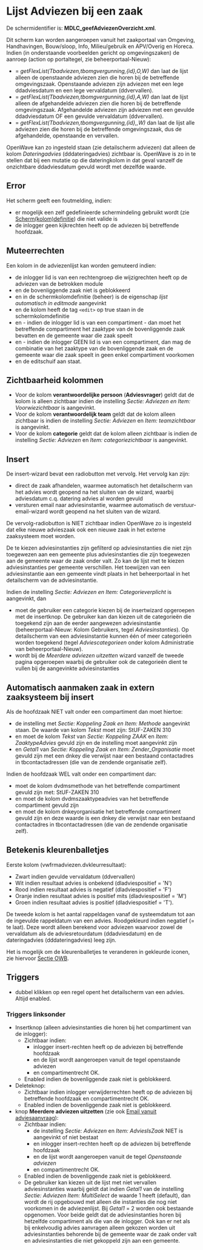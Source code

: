 # Lijst Adviezen bij een zaak

De schermidentifier is: **MDLC_geefAdviezenOverzicht.xml**.

Dit scherm kan worden aangeroepen vanuit het zaakportaal van Omgeving, Handhavingen, Bouw/sloop, Info, Milieu/gebruik en APV/Overig en Horeca. Indien (in onderstaande voorbeelden gericht op omgevingszaken) de aanroep (action op portaltegel, zie beheerportaal-Nieuw):

- = _getFlexList(Tbadviezen,tbomgvergunning,{id},O,W)_ dan laat de lijst alleen de openstaande adviezen zien die horen bij de betreffende omgevingszaak. Openstaande adviezen zijn adviezen met een lege ddadviesdatum en een lege vervaldatum (ddvervallen).
- = _getFlexList(Tbadviezen,tbomgvergunning,{id},A,W)_ dan laat de lijst alleen de afgehandelde adviezen zien die horen bij de betreffende omgevingszaak. Afgehandelde adviezen zijn adviezen met een gevulde ddadviesdatum OF een gevulde vervaldatum (ddvervallen).
- = _getFlexList(Tbadviezen,tbomgvergunning,{id},,W)_ dan laat de lijst alle adviezen zien die horen bij de betreffende omgevingszaak, dus de afgehandelde, openstaande en vervallen.

OpenWave kan zo ingesteld staan (zie detailscherm adviezen) dat alleen de kolom _Dateringadvies_ (dddateringadvies) zichtbaar is. OpenWave is zo in te stellen dat bij een mutatie op die dateringkolom in dat geval vanzelf de onzichtbare ddadviesdatum gevuld wordt met dezelfde waarde.

## Error

Het scherm geeft een foutmelding, indien:

- er mogelijk een zelf gedefinieerde schermindeling gebruikt wordt (zie [Scherm(kolom)definitie](../../../instellen_inrichten/schermdefinitie/README.md)) die niet valide is
- de inlogger geen kijkrechten heeft op de adviezen bij betreffende hoofdzaak.

## Muteerrechten

Een kolom in de adviezenlijst kan worden gemuteerd indien:

- de inlogger lid is van een rechtengroep die wijzigrechten heeft op de adviezen van de betrokken module
- en de bovenliggende zaak niet is geblokkeerd
- en in de schermkolomdefinitie (beheer) is de eigenschap _lijst automatisch in editmode_ aangevinkt
- en de kolom heeft de tag `<edit>` op true staan in de schermkolomdefinitie
- en - indien de inlogger lid is van een compartiment - dan moet het betreffende compartiment het zaaktype van de bovenliggende zaak bevatten en de gemeente waar die zaak speelt
- en - indien de inlogger GEEN lid is van een compartiment, dan mag de combinatie van het zaaktype van de bovenliggende zaak en de gemeente waar die zaak speelt in geen enkel compartiment voorkomen
- en de editschuif aan staat.

## Zichtbaarheid kolommen

- Voor de kolom **verantwoordelijke persoon** (**Adviesvrager**) geldt dat de kolom is alleen zichtbaar indien de instelling _Sectie: Adviezen en Item: Voorwiezichtbaar_ is aangevinkt.
- Voor de kolom **verantwoordelijk team** geldt dat de kolom alleen zichtbaar is indien de instelling _Sectie: Adviezen_ en _Item: teamzichtbaar_ is aangevinkt.
- Voor de kolom **categorie** geldt dat de kolom alleen zichtbaar is indien de instelling _Sectie: Adviezen_ en _Item: categoriezichtbaar_ is aangevinkt.

## Insert

De insert-wizard bevat een radiobutton met vervolg. Het vervolg kan zijn:

- direct de zaak afhandelen, waarmee automatisch het detailscherm van het advies wordt geopend na het sluiten van de wizard, waarbij adviesdatum c.q. datering advies al worden gevuld
- versturen email naar adviesinstantie, waarmee automatisch de verstuur-email-wizard wordt geopend na het sluiten van de wizard.

De vervolg-radiobutton is NIET zichtbaar indien OpenWave zo is ingesteld dat elke nieuwe advieszaak ook een nieuwe zaak in het externe zaaksysteem moet worden.

De te kiezen adviesinstanties zijn gefilterd op adviesinstanties die niet zijn toegewezen aan een gemeente plus adviesinstanties die zijn toegewezen aan de gemeente waar de zaak onder valt. Zo kan de lijst met te kiezen adviesinstanties per gemeente verschillen. Het toewijzen van een adviesinstantie aan een gemeente vindt plaats in het beheerportaal in het detailscherm van de adviesinstantie.

Indien de instelling _Sectie: Adviezen en Item: Categorieverplicht_ is aangevinkt, dan

- moet de gebruiker een categorie kiezen bij de insertwizard opgeroepen met de insertknop. De gebruiker kan dan kiezen uit de categorieën die toegekend zijn aan de eerder aangewezen adviesinstantie (beheerportaal-Nieuw: Kolom Gebruikers, tegel _Adviesinstanties_). Op detailscherm van een adviesinstantie kunnen één of meer categorieën worden toegekend (tegel _Adviescategorieen_ onder kolom Administratie van beheerportaal-Nieuw).
- wordt bij de _Meerdere adviezen uitzetten_ wizard vanzelf de tweede pagina opgeroepen waarbij de gebruiker ook de categorieën dient te vullen bij de aangevinkte adviesinstanties

## Automatisch aanmaken zaak in extern zaaksysteem bij insert

Als de hoofdzaak NIET valt onder een compartiment dan moet hiertoe:

- de instelling met _Sectie: Koppeling Zaak en Item: Methode_ aangevinkt staan. De waarde van kolom _Tekst_ moet zijn: StUF-ZAKEN 310
- en moet de kolom _Tekst_ van _Sectie: Koppeling ZAAK_ en _Item: ZaaktypeAdvies_ gevuld zijn en de instelling moet aangevinkt zijn
- en _Getal1_ van _Sectie: Koppeling Zaak en Item: Zender_Organisatie_ moet gevuld zijn met een dnkey die verwijst naar een bestaand contactadres in tbcontactadressen (die van de zendende organisatie zelf).

Indien de hoofdzaak WEL valt onder een compartiment dan:

- moet de kolom dvdmsmethode van het betreffende compartiment gevuld zijn met: StUF-ZAKEN 310
- en moet de kolom dvdmszaaktypeadvies van het betreffende compartiment gevuld zijn
- en moet de kolom dnkeyorganisatie het betreffende compartiment gevuld zijn en deze waarde is een dnkey die verwijst naar een bestaand contactadres in tbcontactadressen (die van de zendende organisatie zelf).

## Betekenis kleurenballetjes

Eerste kolom (vwfrmadviezen.dvkleurresultaat):

- Zwart indien gevulde vervaldatum (ddvervallen)
- Wit indien resultaat advies is onbekend (dladviespositief = 'N')
- Rood indien resultaat advies is negatief (dladviespositief = 'F')
- Oranje indien resultaat advies is positief mits (dladviespositief = 'M')
- Groen indien resultaat advies is positief (dladviespositief = 'T').

De tweede kolom is het aantal rappeldagen vanaf de systeemdatum tot aan de ingevulde rappeldatum van een advies. Roodgekleurd indien negatief (= te laat). Deze wordt alleen berekend voor adviezen waarvoor zowel de vervaldatum als de adviesretourdatum (ddadviesdatum) en de dateringadvies (dddateringadvies) leeg zijn.

Het is mogelijk om de kleurenballetjes te veranderen in gekleurde iconen, zie hiervoor [Sectie OWB](../../../instellen_inrichten/configuratie/sectie_owb.md).

## Triggers

- dubbel klikken op een regel opent het detailscherm van een advies. Altijd enabled.

### Triggers linksonder

- Insertknop (alleen adviesinstanties die horen bij het compartiment van de inlogger):
  - Zichtbaar indien:
    - inlogger insert-rechten heeft op de adviezen bij betreffende hoofdzaak
    - en de lijst wordt aangeroepen vanuit de tegel openstaande adviezen
    - en compartimentrecht OK.
  - Enabled indien de bovenliggende zaak niet is geblokkeerd.
- Deleteknop:
  - Zichtbaar indien inlogger verwijderrechten heeft op de adviezen bij betreffende hoofdzaak en compartimentrecht OK.
  - Enabled indien de bovenliggende zaak niet is geblokkeerd.
- knop **Meerdere adviezen uitzetten** (zie ook [Email vanuit adviesaanvraag](../programmablokken/e-mail_adviesinstantie.md)):
  - Zichtbaar indien:
    - de instelling _Sectie: Adviezen_ en _Item: AdviesIsZaak_ NIET is aangevinkt of niet bestaat
    - en inlogger insert-rechten heeft op de adviezen bij betreffende hoofdzaak
    - en de lijst wordt aangeroepen vanuit de tegel _Openstaande adviezen_
    - en compartimentrecht OK.
  - Enabled indien de bovenliggende zaak niet is geblokkeerd.
  - De gebruiker kan kiezen uit de lijst met niet vervallen adviesinstanties waarbij geldt dat indien _Getal1_ van de instelling _Sectie: Adviezen Item: MultiSelect_ de waarde 1 heeft (default), dan wordt de rij opgebouwd met alleen die instanties die nog niet voorkomen in de adviezenlijst. Bij _Getal1_ = 2 worden ook bestaande opgenomen. Voor beide geldt dat de adviesinstanties horen bij hetzelfde compartiment als die van de inlogger. Ook kan er net als bij enkelvoudig advies aanvragen alleen gekozen worden uit adviesinstanties behorende bij de gemeente waar de zaak onder valt en adviesinstanties die niet gekoppeld zijn aan een gemeente.
